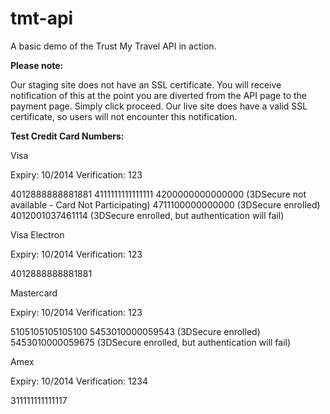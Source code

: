 tmt-api
=======

A basic demo of the Trust My Travel API in action.

<strong>Please note:</strong>
<p>Our staging site does not have an SSL certificate. You will receive notification of this at the point you are diverted from the API page to the payment page. Simply click proceed. Our live site does have a valid SSL certificate, so users will not encounter this notification.</p>

<strong>Test Credit Card Numbers:</strong>

Visa

Expiry: 10/2014
Verification: 123

4012888888881881
4111111111111111
4200000000000000 (3DSecure not available - Card Not Participating)
4711100000000000 (3DSecure enrolled) 
4012001037461114 (3DSecure enrolled, but authentication will fail)


Visa Electron

Expiry: 10/2014
Verification: 123

4012888888881881


Mastercard

Expiry: 10/2014
Verification: 123

5105105105105100
5453010000059543 (3DSecure enrolled) 
5453010000059675 (3DSecure enrolled, but authentication will fail)


Amex

Expiry: 10/2014
Verification: 1234

311111111111117
